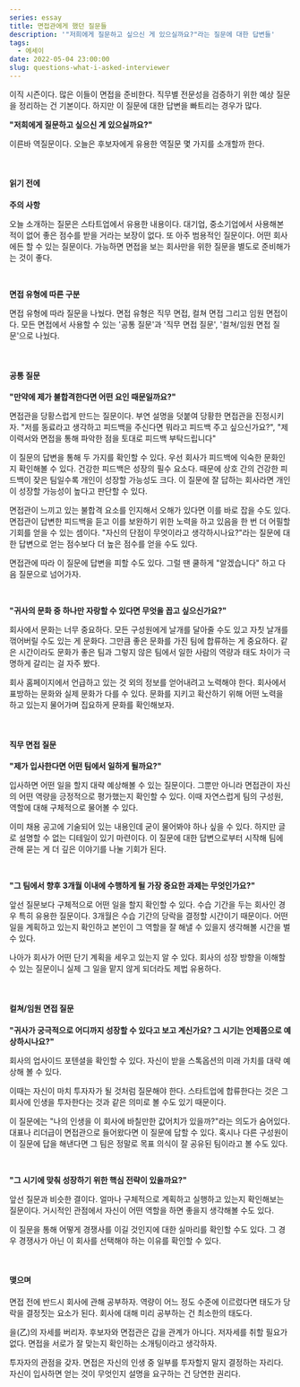 ```yaml
---
series: essay
title: 면접관에게 했던 질문들
description: '"저희에게 질문하고 싶으신 게 있으실까요?"라는 질문에 대한 답변들'
tags:
  - 에세이
date: 2022-05-04 23:00:00
slug: questions-what-i-asked-interviewer
---
```


이직 시즌이다. 많은 이들이 면접을 준비한다. 직무별 전문성을 검증하기 위한 예상 질문을 정리하는 건 기본이다. 하지만 이 질문에 대한 답변을 빠트리는 경우가 많다.

**"저희에게 질문하고 싶으신 게 있으실까요?"**

이른바 역질문이다. 오늘은 후보자에게 유용한 역질문 몇 가지를 소개할까 한다.

<br/>

#### 읽기 전에

**주의 사항**

오늘 소개하는 질문은 스타트업에서 유용한 내용이다. 대기업, 중소기업에서 사용해본 적이 없어 좋은 점수를 받을 거라는 보장이 없다. 또 아주 범용적인 질문이다. 어떤 회사에든 할 수 있는 질문이다. 가능하면 면접을 보는 회사만을 위한 질문을 별도로 준비해가는 것이 좋다.

<br/>

**면접 유형에 따른 구분**

면접 유형에 따라 질문을 나눴다. 면접 유형은 직무 면접, 컬쳐 면접 그리고 임원 면접이다. 모든 면접에서 사용할 수 있는 '공통 질문'과 '직무 면접 질문', '컬쳐/임원 면접 질문'으로 나눴다.

<br/>

#### 공통 질문

**"만약에 제가 불합격한다면 어떤 요인 때문일까요?"**

면접관을 당황스럽게 만드는 질문이다. 부연 설명을 덧붙여 당황한 면접관을 진정시키자. "저를 동료라고 생각하고 피드백을 주신다면 뭐라고 피드백 주고 싶으신가요?", "제 이력서와 면접을 통해 파악한 점을 토대로 피드백 부탁드립니다"

이 질문의 답변을 통해 두 가지를 확인할 수 있다. 우선 회사가 피드백에 익숙한 문화인지 확인해볼 수 있다. 건강한 피드백은 성장의 필수 요소다. 때문에 상호 간의 건강한 피드백이 잦은 팀일수록 개인이 성장할 가능성도 크다. 이 질문에 잘 답하는 회사라면 개인이 성장할 가능성이 높다고 판단할 수 있다.

면접관이 느끼고 있는 불합격 요소를 인지해서 오해가 있다면 이를 바로 잡을 수도 있다. 면접관이 답변한 피드백을 듣고 이를 보완하기 위한 노력을 하고 있음을 한 번 더 어필할 기회를 얻을 수 있는 셈이다. "자신의 단점이 무엇이라고 생각하시나요?"라는 질문에 대한 답변으로 얻는 점수보다 더 높은 점수를 얻을 수도 있다.

면접관에 따라 이 질문에 답변을 피할 수도 있다. 그럴 땐 쿨하게 "알겠습니다" 하고 다음 질문으로 넘어가자.

<br/>

**"귀사의 문화 중 하나만 자랑할 수 있다면 무엇을 꼽고 싶으신가요?"**

회사에서 문화는 너무 중요하다. 모든 구성원에게 날개를 달아줄 수도 있고 자칫 날개를 꺾어버릴 수도 있는 게 문화다. 그만큼 좋은 문화를 가진 팀에 합류하는 게 중요하다. 같은 시간이라도 문화가 좋은 팀과 그렇지 않은 팀에서 일한 사람의 역량과 태도 차이가 극명하게 갈리는 걸 자주 봤다.

회사 홈페이지에서 언급하고 있는 것 외의 정보를 얻어내려고 노력해야 한다. 회사에서 표방하는 문화와 실제 문화가 다를 수 있다. 문화를 지키고 확산하기 위해 어떤 노력을 하고 있는지 물어가며 집요하게 문화를 확인해보자.

<br/>

#### 직무 면접 질문

**"제가 입사한다면 어떤 팀에서 일하게 될까요?"**

입사하면 어떤 일을 할지 대략 예상해볼 수 있는 질문이다. 그뿐만 아니라 면접관이 자신의 어떤 역량을 긍정적으로 평가했는지 확인할 수 있다. 이때 자연스럽게 팀의 구성원, 역할에 대해 구체적으로 물어볼 수 있다.

이미 채용 공고에 기술되어 있는 내용인데 굳이 물어봐야 하나 싶을 수 있다. 하지만 글로 설명할 수 없는 디테일이 있기 마련이다. 이 질문에 대한 답변으로부터 시작해 팀에 관해 묻는 게 더 깊은 이야기를 나눌 기회가 된다.

<br/>

**"그 팀에서 향후 3개월 이내에 수행하게 될 가장 중요한 과제는 무엇인가요?"**

앞선 질문보다 구체적으로 어떤 일을 할지 확인할 수 있다. 수습 기간을 두는 회사인 경우 특히 유용한 질문이다. 3개월은 수습 기간의 당락을 결정할 시간이기 때문이다. 어떤 일을 계획하고 있는지 확인하고 본인이 그 역할을 잘 해낼 수 있을지 생각해볼 시간을 벌 수 있다.

나아가 회사가 어떤 단기 계획을 세우고 있는지 알 수 있다. 회사의 성장 방향을 이해할 수 있는 질문이니 실제 그 일을 맡지 않게 되더라도 제법 유용하다.

<br/>

#### 컬쳐/임원 면접 질문

**"귀사가 궁극적으로 어디까지 성장할 수 있다고 보고 계신가요? 그 시기는 언제쯤으로 예상하시나요?"**

회사의 업사이드 포텐셜을 확인할 수 있다. 자신이 받을 스톡옵션의 미래 가치를 대략 예상해 볼 수 있다.

이때는 자신이 마치 투자자가 될 것처럼 질문해야 한다. 스타트업에 합류한다는 것은 그 회사에 인생을 투자한다는 것과 같은 의미로 볼 수도 있기 때문이다.

이 질문에는 "나의 인생을 이 회사에 바칠만한 값어치가 있을까?"라는 의도가 숨어있다. 대표나 리더급이 면접관으로 들어왔다면 이 질문에 답할 수 있다. 혹시나 다른 구성원이 이 질문에 답을 해낸다면 그 팀은 정말로 목표 의식이 잘 공유된 팀이라고 볼 수도 있다.

<br/>

**"그 시기에 맞춰 성장하기 위한 핵심 전략이 있을까요?"**

앞선 질문과 비슷한 결이다. 얼마나 구체적으로 계획하고 실행하고 있는지 확인해보는 질문이다. 거시적인 관점에서 자신이 어떤 역할을 하면 좋을지 생각해볼 수도 있다.

이 질문을 통해 어떻게 경쟁사를 이길 것인지에 대한 실마리를 확인할 수도 있다. 그 경우 경쟁사가 아닌 이 회사를 선택해야 하는 이유를 확인할 수 있다.

<br/>

#### 맺으며

면접 전에 반드시 회사에 관해 공부하자. 역량이 어느 정도 수준에 이르렀다면 태도가 당락을 결정짓는 요소가 된다. 회사에 대해 미리 공부하는 건 최소한의 태도다.

을(乙)의 자세를 버리자. 후보자와 면접관은 갑을 관계가 아니다. 저자세를 취할 필요가 없다. 면접을 서로가 잘 맞는지 확인하는 소개팅이라고 생각하자.

투자자의 관점을 갖자. 면접은 자신의 인생 중 일부를 투자할지 말지 결정하는 자리다. 자신이 입사하면 얻는 것이 무엇인지 설명을 요구하는 건 당연한 권리다.

